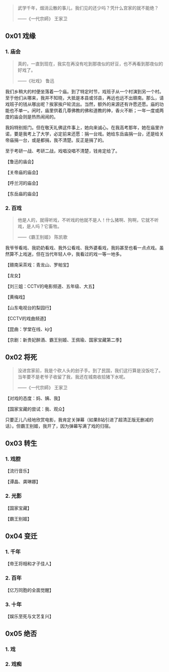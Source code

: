 > 武学千年，烟消云散的事儿，我们见的还少吗？凭什么宫家的就不能绝？
> 
> ——《一代宗師》  王家卫

## 0x01 戏缘

### 1. 庙会

> 真的，一直到现在，我实在再没有吃到那夜似的好豆，也不再看到那夜似的好戏了。
> 
> ——《社戏》  鲁迅

我们乡稍大的村便坐落着一个庙。到了特定时节，戏班子从一个村演到另一个村。至于他们从哪来，我并不知晓，大抵是本县或邻县，再远也远不出赣南。那么，请戏班子的钱从哪出呢？挨家挨户轮流出。当然，额外的来源还有许愿还愿。庙的功能也不单一。闲时，庙里供着几尊佛教的佛和道教的神，香火不断；一年一度或两度的庙会则是热热闹闹的。

我妈特别抠门。但在敬天礼佛这件事上，她向来诚心。在我高考那年，她在庙里许诺，要是我考上了大学，必定前来还愿：捐一台戏。她给东岳庙捐一台，还是给关帝庙捐一台，或是都捐，我不清楚。反正是捐了的。

至于考研一战、考研二战，戏唱没唱不清楚，钱肯定给了。

【鲁迅的庙会】

【关帝庙的庙会】

【呼兰河的庙会】

【东岳庙的庙会】

### 2. 百戏

> 他是人的，就得听戏，不听戏的他就不是人！什么猪啊、狗啊，它就不听戏，是人吗？它畜牲。
> 
> ——《霸王别姬》  陈凯歌

我爷爷看戏、我奶奶看戏、我外公看戏、我外婆看戏，我妈甚至也看一点点戏。虽然算不上戏迷，但在当代年轻人中，我看过的戏一等一地多。

【赣南采茶戏：青龙山、罗帕宝】

【龙女】

【刘三姐：CCTV的电影频道、五年级、大五】

【黄梅戏】

【山东电视台的梨园行】

【CCTV的戏曲频道】

【昆曲：学堂在线、kjr】

【京剧：新贵妃醉酒、霸王别姬、王佩瑜、国家宝藏第二季】

## 0x02 将死

> 没进宫家前，我是个砍人头的刽子手。到了民国，我们这行算是没饭吃了。当年要不是老爷子收留了我，我还在城南收拾猪下水呢。
> 
> ——《一代宗師》  王家卫

【对戏的态度：妈、姨、我】

【国家宝藏的尝试：我、观众】

只要正儿八经地欣赏电影，我肯定关弹幕（如果B站引进了超清正版无删减的话）。但霸王别姬，我开了，因为弹幕写满了戏的归宿。

## 0x03 转生

### 1. 戏腔

【流行音乐】

【谭晶、龚琳娜】

### 2. 光影

【国家宝藏】

【霸王别姬】

## 0x04 变迁

### 1. 千年

【帝王将相和才子佳人】

### 2. 百年

【亿万同胞的全面觉醒】

### 3. 十年

【娱乐至死与文艺复兴】

## 0x05 绝否

### 1. 戏

### 2. 戏痴